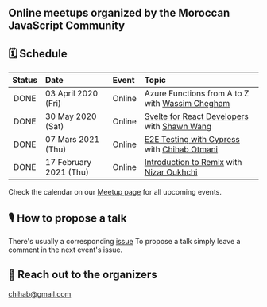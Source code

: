 ## Online meetups organized by the Moroccan JavaScript Community

## 🗓 Schedule

 Status | Date                         | Event  | Topic |
:------:|:-----------------------------|:-------|:--------|
DONE | 03 April 2020 (Fri) | Online | Azure Functions from A to Z with [Wassim Chegham](https://github.com/manekinekko)
DONE | 30 May 2020 (Sat) | Online | [Svelte for React Developers](https://www.youtube.com/watch?v=iUbBm5YhJfY) with [Shawn Wang](https://twitter.com/swyx)
DONE | 07 Mars 2021 (Thu) | Online | [E2E Testing with Cypress](https://www.youtube.com/watch?v=xO7QU4iMRWU&t) with [Chihab Otmani](https://github.com/chihab)
DONE | 17 February 2021 (Thu) | Online | [Introduction to Remix](https://www.youtube.com/watch?v=j5tImyaVWZA&t) with [Nizar Oukhchi](https://github.com/nizaroukhchi)

 
Check the calendar on our [Meetup page](https://www.meetup.com/JavaScript-Morocco/events/) for all upcoming events.

## 🎙 How to propose a talk

There's usually a corresponding [issue](https://github.com/JSschool-dev/Morocco.js/issues)
To propose a talk simply leave a comment in the next event's issue.


## 💬 Reach out to the organizers
chihab@gmail.com
